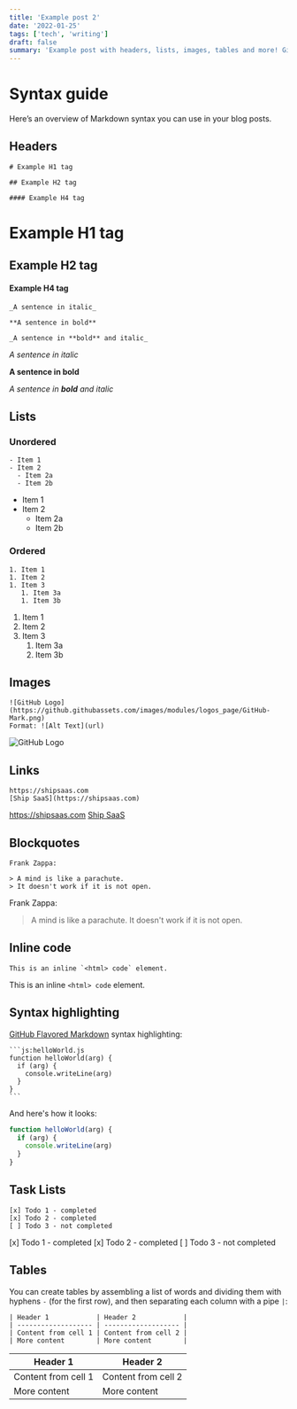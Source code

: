 ```yaml
---
title: 'Example post 2'
date: '2022-01-25'
tags: ['tech', 'writing']
draft: false
summary: 'Example post with headers, lists, images, tables and more! Github Flavored Markdown guide with examples.'
---
```


# Syntax guide

Here’s an overview of Markdown syntax you can use in your blog posts.

## Headers

```
# Example H1 tag

## Example H2 tag

#### Example H4 tag
```

# Example H1 tag

## Example H2 tag

#### Example H4 tag

```
_A sentence in italic_

**A sentence in bold**

_A sentence in **bold** and italic_
```

_A sentence in italic_

**A sentence in bold**

_A sentence in **bold** and italic_

## Lists

### Unordered

```
- Item 1
- Item 2
  - Item 2a
  - Item 2b
```

- Item 1
- Item 2
  - Item 2a
  - Item 2b

### Ordered

```
1. Item 1
1. Item 2
1. Item 3
   1. Item 3a
   1. Item 3b
```

1. Item 1
1. Item 2
1. Item 3
   1. Item 3a
   1. Item 3b

## Images

```
![GitHub Logo](https://github.githubassets.com/images/modules/logos_page/GitHub-Mark.png)
Format: ![Alt Text](url)
```

![GitHub Logo](https://github.githubassets.com/images/modules/logos_page/GitHub-Mark.png)

## Links

```
https://shipsaas.com
[Ship SaaS](https://shipsaas.com)
```

https://shipsaas.com
[Ship SaaS](https://shipsaas.com)

## Blockquotes

```
Frank Zappa:

> A mind is like a parachute.
> It doesn't work if it is not open.
```

Frank Zappa:

> A mind is like a parachute.
> It doesn't work if it is not open.

## Inline code

```
This is an inline `<html> code` element.
```

This is an inline `<html> code` element.

## Syntax highlighting

[GitHub Flavored Markdown](https://help.github.com/articles/basic-writing-and-formatting-syntax/) syntax highlighting:

````
```js:helloWorld.js
function helloWorld(arg) {
  if (arg) {
    console.writeLine(arg)
  }
}
```
````

And here's how it looks:

```js:helloWorld.js
function helloWorld(arg) {
  if (arg) {
    console.writeLine(arg)
  }
}
```

## Task Lists

```
[x] Todo 1 - completed
[x] Todo 2 - completed
[ ] Todo 3 - not completed
```

[x] Todo 1 - completed
[x] Todo 2 - completed
[ ] Todo 3 - not completed

## Tables

You can create tables by assembling a list of words and dividing them with hyphens `-` (for the first row), and then separating each column with a pipe `|`:

```
| Header 1            | Header 2            |
| ------------------- | ------------------- |
| Content from cell 1 | Content from cell 2 |
| More content        | More content        |
```

| Header 1            | Header 2            |
| ------------------- | ------------------- |
| Content from cell 1 | Content from cell 2 |
| More content        | More content        |
